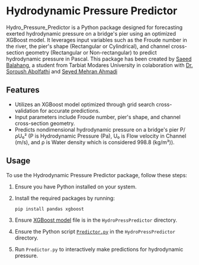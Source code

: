 # Hydrodynamic Pressure Predictor
Hydro_Pressure_Predictor is a Python package designed for forecasting exerted hydrodynamic pressure on a bridge's pier using an optimized XGBoost model. It leverages input variables such as the Froude number in the river, the pier's shape (Rectangular or Cylindrical), and channel cross-section geometry (Rectangular or Non-rectangular) to predict hydrodynamic pressure in Pascal. This package has been created by [Saeed Balahang](https://www.linkedin.com/in/saeed-balahang-31b52a207/), a student from Tarbiat Modares University in colaboration with [Dr. Soroush Abolfathi](https://warwick.ac.uk/fac/sci/eng/people/soroush_abolfathi/) and [Seyed Mehran Ahmadi](https://www.linkedin.com/in/s-mehran-ahmadi/?originalSubdomain=ir) 

## Features

- Utilizes an XGBoost model optimized through grid search cross-validation for accurate predictions.
- Input parameters include Froude number, pier's shape, and channel cross-section geometry.
- Predicts nondimensional hydrodynamic pressure on a bridge's pier P/ρU₀² (P is Hydrodynamic Pressure (Pa), U₀ is Flow velocity in Channel (m/s), and ρ is Water density which is considered 998.8 (kg/m³)).

## Usage

To use the Hydrodynamic Pressure Predictor package, follow these steps:

1. Ensure you have Python installed on your system.
2. Install the required packages by running:
   ```
   pip install pandas xgboost
   ```

3. Ensure [XGBoost model](https://github.com/saeedbala1995/Hydrodynamic-Pressure-Predictor/blob/main/model/XGBoost.json) file is in the `HydroPressPredictor` directory.
4. Ensure the Python script [`Predictor.py`](https://github.com/saeedbala1995/Hydrodynamic-Pressure-Predictor/blob/main/hydro_pressure_predictor/hydro_pressure_predictor.py) in the `HydroPressPredictor` directory.
5. Run `Predictor.py` to interactively make predictions for hydrodynamic pressure.

